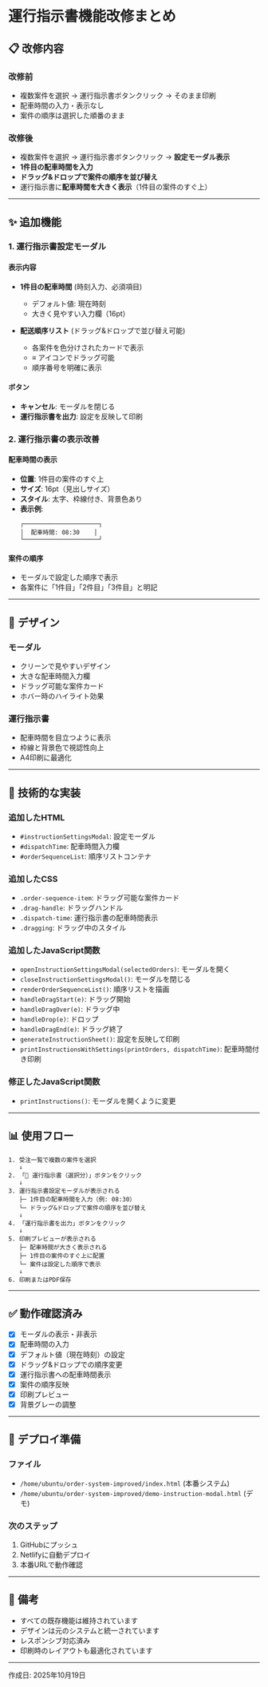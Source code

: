 # 運行指示書機能改修まとめ

## 📋 改修内容

### 改修前
- 複数案件を選択 → 運行指示書ボタンクリック → そのまま印刷
- 配車時間の入力・表示なし
- 案件の順序は選択した順番のまま

### 改修後
- 複数案件を選択 → 運行指示書ボタンクリック → **設定モーダル表示**
- **1件目の配車時間を入力**
- **ドラッグ&ドロップで案件の順序を並び替え**
- 運行指示書に**配車時間を大きく表示**（1件目の案件のすぐ上）

---

## ✨ 追加機能

### 1. 運行指示書設定モーダル

#### 表示内容
- **1件目の配車時間** (時刻入力、必須項目)
  - デフォルト値: 現在時刻
  - 大きく見やすい入力欄（16pt）
  
- **配送順序リスト** (ドラッグ&ドロップで並び替え可能)
  - 各案件を色分けされたカードで表示
  - ≡ アイコンでドラッグ可能
  - 順序番号を明確に表示

#### ボタン
- **キャンセル**: モーダルを閉じる
- **運行指示書を出力**: 設定を反映して印刷

### 2. 運行指示書の表示改善

#### 配車時間の表示
- **位置**: 1件目の案件のすぐ上
- **サイズ**: 16pt（見出しサイズ）
- **スタイル**: 太字、枠線付き、背景色あり
- **表示例**: 
  ```
  ┌─────────────────────┐
  │  配車時間: 08:30    │
  └─────────────────────┘
  ```

#### 案件の順序
- モーダルで設定した順序で表示
- 各案件に「1件目」「2件目」「3件目」と明記

---

## 🎨 デザイン

### モーダル
- クリーンで見やすいデザイン
- 大きな配車時間入力欄
- ドラッグ可能な案件カード
- ホバー時のハイライト効果

### 運行指示書
- 配車時間を目立つように表示
- 枠線と背景色で視認性向上
- A4印刷に最適化

---

## 🔧 技術的な実装

### 追加したHTML
- `#instructionSettingsModal`: 設定モーダル
- `#dispatchTime`: 配車時間入力欄
- `#orderSequenceList`: 順序リストコンテナ

### 追加したCSS
- `.order-sequence-item`: ドラッグ可能な案件カード
- `.drag-handle`: ドラッグハンドル
- `.dispatch-time`: 運行指示書の配車時間表示
- `.dragging`: ドラッグ中のスタイル

### 追加したJavaScript関数
- `openInstructionSettingsModal(selectedOrders)`: モーダルを開く
- `closeInstructionSettingsModal()`: モーダルを閉じる
- `renderOrderSequenceList()`: 順序リストを描画
- `handleDragStart(e)`: ドラッグ開始
- `handleDragOver(e)`: ドラッグ中
- `handleDrop(e)`: ドロップ
- `handleDragEnd(e)`: ドラッグ終了
- `generateInstructionSheet()`: 設定を反映して印刷
- `printInstructionsWithSettings(printOrders, dispatchTime)`: 配車時間付き印刷

### 修正したJavaScript関数
- `printInstructions()`: モーダルを開くように変更

---

## 📊 使用フロー

```
1. 受注一覧で複数の案件を選択
   ↓
2. 「📄 運行指示書（選択分）」ボタンをクリック
   ↓
3. 運行指示書設定モーダルが表示される
   ├─ 1件目の配車時間を入力（例: 08:30）
   └─ ドラッグ&ドロップで案件の順序を並び替え
   ↓
4. 「運行指示書を出力」ボタンをクリック
   ↓
5. 印刷プレビューが表示される
   ├─ 配車時間が大きく表示される
   ├─ 1件目の案件のすぐ上に配置
   └─ 案件は設定した順序で表示
   ↓
6. 印刷またはPDF保存
```

---

## ✅ 動作確認済み

- [x] モーダルの表示・非表示
- [x] 配車時間の入力
- [x] デフォルト値（現在時刻）の設定
- [x] ドラッグ&ドロップでの順序変更
- [x] 運行指示書への配車時間表示
- [x] 案件の順序反映
- [x] 印刷プレビュー
- [x] 背景グレーの調整

---

## 🚀 デプロイ準備

### ファイル
- `/home/ubuntu/order-system-improved/index.html` (本番システム)
- `/home/ubuntu/order-system-improved/demo-instruction-modal.html` (デモ)

### 次のステップ
1. GitHubにプッシュ
2. Netlifyに自動デプロイ
3. 本番URLで動作確認

---

## 📝 備考

- すべての既存機能は維持されています
- デザインは元のシステムと統一されています
- レスポンシブ対応済み
- 印刷時のレイアウトも最適化されています

---

作成日: 2025年10月19日

